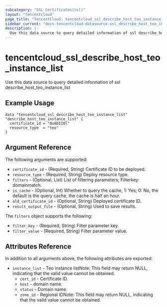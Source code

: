 ```yaml
---
subcategory: "SSL Certificates(ssl)"
layout: "tencentcloud"
page_title: "TencentCloud: tencentcloud_ssl_describe_host_teo_instance_list"
sidebar_current: "docs-tencentcloud-datasource-ssl_describe_host_teo_instance_list"
description: |-
  Use this data source to query detailed information of ssl describe_host_teo_instance_list
---
```


# tencentcloud_ssl_describe_host_teo_instance_list

Use this data source to query detailed information of ssl describe_host_teo_instance_list

## Example Usage

```hcl
data "tencentcloud_ssl_describe_host_teo_instance_list" "describe_host_teo_instance_list" {
  certificate_id = "8u8DII0l"
  resource_type  = "teo"
}
```

## Argument Reference

The following arguments are supported:

* `certificate_id` - (Required, String) Certificate ID to be deployed.
* `resource_type` - (Required, String) Deploy resource type.
* `filters` - (Optional, List) List of filtering parameters; Filterkey: domainmatch.
* `is_cache` - (Optional, Int) Whether to query the cache, 1: Yes; 0: No, the default is the query cache, the cache is half an hour.
* `old_certificate_id` - (Optional, String) Deployed certificate ID.
* `result_output_file` - (Optional, String) Used to save results.

The `filters` object supports the following:

* `filter_key` - (Required, String) Filter parameter key.
* `filter_value` - (Required, String) Filter parameter value.

## Attributes Reference

In addition to all arguments above, the following attributes are exported:

* `instance_list` - Teo instance listNote: This field may return NULL, indicating that the valid value cannot be obtained.
  * `cert_id` - Certificate ID.
  * `host` - domain name.
  * `status` - Domain name.
  * `zone_id` - Regional IDNote: This field may return NULL, indicating that the valid value cannot be obtained.




